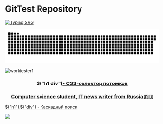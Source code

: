 # GitTest Repository

<a href="https://git.io/typing-svg"><img src="https://readme-typing-svg.herokuapp.com?font=Fira+Code&pause=1000&color=F729BF&background=FF2B2B00&multiline=true&width=435&lines=%D0%A2%D0%B5%D1%81%D1%82+%D0%BD%D0%B0%D1%85%D0%BE%D0%B4%D0%B8%D1%82+%D0%B2+%D1%80%D0%B5%D0%BF%D0%BE%D0%B7%D0%B8%D1%82%D0%BE%D1%80%D0%B8+selenide+%D0%B2+wiki+%D0%BA%D0%BE%D0%B4+%D0%BF%D0%BE+SoftAssertions+%D0%B4%D0%BB%D1%8F+JUnit5;wiki+%D0%BA%D0%BE%D0%B4+%D0%BF%D0%BE+SoftAssertions+%D0%B4%D0%BB%D1%8F+JUnit5" alt="Typing SVG" /></a>

![Contribution Snake](https://raw.githubusercontent.com/JerryKerry/gitTest/output/snake-dark.svg)

<picture>
  <source media="(prefers-color-scheme: dark)" srcset="https://raw.githubusercontent.com/JerryKerry/gitTest/output/snake-dark.svg">
</picture>


![worktester1](https://github.com/user-attachments/assets/9d289d3a-ada5-40ce-8867-0b5580714471)



<h3 align="center">$("h1 div")<a href="https://daniilshat.ru/" target="_blank">- CSS-селектор потомков</h3>
<h3 align="center">Computer science student, IT news writer from Russia 🇷🇺</h3>


$("h1").$("div") - Каскадный поиск

![](https://komarev.com/ghpvc/?username=JerryKerry)
